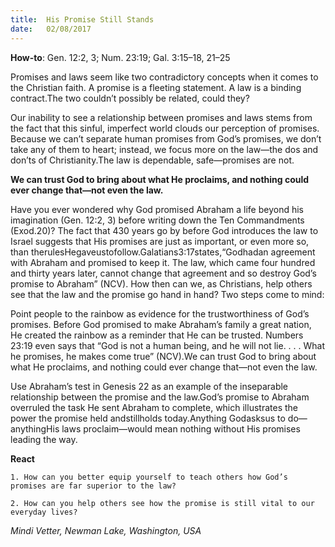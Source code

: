 ```yaml
---
title:  His Promise Still Stands
date:   02/08/2017
---
```


**How-to**: Gen. 12:2, 3; Num. 23:19; Gal. 3:15–18, 21–25

Promises and laws seem like two contradictory concepts when it comes to the Christian faith. A promise is a fleeting statement. A law is a binding contract.The two couldn’t possibly be related, could they?

Our inability to see a relationship between promises and laws stems from the fact that this sinful, imperfect world clouds our perception of promises. Because we can’t separate human promises from God’s promises, we don’t take any of them to heart; instead, we focus more on the law—the dos and don’ts of Christianity.The law is dependable, safe—promises are not.

**We can trust God to bring about what He proclaims, and nothing could ever change that—not even the law.**

Have you ever wondered why God promised Abraham a life beyond his imagination (Gen. 12:2, 3) before writing down the Ten Commandments (Exod.20)? The fact that 430 years go by before God introduces the law to Israel suggests that His promises are just as important, or even more so, than therulesHegaveustofollow.Galatians3:17states,“Godhadan agreement with Abraham and promised to keep it. The law, which came four hundred and thirty years later, cannot change that agreement and so destroy God’s promise to Abraham” (NCV). How then can we, as Christians, help others see that the law and the promise go hand in hand? Two steps come to mind:

Point people to the rainbow as evidence for the trustworthiness of God’s promises. Before God promised to make Abraham’s family a great nation, He created the rainbow as a reminder that He can be trusted. Numbers 23:19 even says that “God is not a human being, and he will not lie. . . . What he promises, he makes come true” (NCV).We can trust God to bring about what He proclaims, and nothing could ever change that—not even the law.

Use Abraham’s test in Genesis 22 as an example of the inseparable relationship between the promise and the law.God’s promise to Abraham overruled the task He sent Abraham to complete, which illustrates the power the promise held andstillholds today.Anything Godasksus to do—anythingHis laws proclaim—would mean nothing without His promises leading the way.

**React**

`1. How can you better equip yourself to teach others how God’s promises are far superior to the law?`

`2. How can you help others see how the promise is still vital to our everyday lives?`

_Mindi Vetter, Newman Lake, Washington, USA_